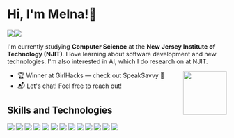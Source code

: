 <h1>Hi, I'm Melna!👋
</h1>

<a href="https://www.linkedin.com/in/melnaabraham/" target="_blank"><img src="https://img.shields.io/badge/LinkedIn-0A66C2?style=flat-square&logo=linkedin&logoColor=white" /></a><a href="https://devpost.com/msa229" target="_blank"><img src="https://img.shields.io/badge/Devpost-003E54?style=flat-square&logo=devpost&logoColor=white" /></a>


I'm currently studying **Computer Science** at the **New Jersey Institute of Technology (NJIT)**. I love learning about software development and new technologies. I'm also interested in AI, which I do research on at NJIT. 


<img src="https://media.tenor.com/6OQG2anfD4AAAAAj/easter-eggs-cute.gif" height="100px" width="100px" align="right">

- 🏆 Winner at GirlHacks — check out SpeakSavvy 👀
- 📬 Let's chat! Feel free to reach out! 


## Skills and Technologies
<p>
  <img src="https://img.shields.io/badge/Python-3776AB?style=flat&logo=python&logoColor=white" />
  <img src="https://img.shields.io/badge/Java-007396?style=flat&logo=java&logoColor=white" />
  <img src="https://img.shields.io/badge/C++-00599C?style=flat&logo=c%2B%2B&logoColor=white" />
  <img src="https://img.shields.io/badge/JavaScript-F7DF1E?style=flat&logo=javascript&logoColor=black" />
  <img src="https://img.shields.io/badge/HTML5-E34F26?style=flat&logo=html5&logoColor=white" />
  <img src="https://img.shields.io/badge/CSS3-1572B6?style=flat&logo=css3&logoColor=white" />
  <img src="https://img.shields.io/badge/React-61DAFB?style=flat&logo=react&logoColor=black" />
  <img src="https://img.shields.io/badge/Node.js-339933?style=flat&logo=nodedotjs&logoColor=white" />
  <img src="https://img.shields.io/badge/-Express.js-000000?style=flat&logo=express&logoColor=white")/>
  <img src="https://img.shields.io/badge/TensorFlow-FF6F00?style=flat&logo=tensorflow&logoColor=white" />
  <img src="https://img.shields.io/badge/Keras-D00000?style=flat&logo=keras&logoColor=white" />
  <img src="https://img.shields.io/badge/SQL-4479A1?style=flat&logo=mysql&logoColor=white" />
  <img src="https://img.shields.io/badge/Git-F05032?style=flat&logo=git&logoColor=white" />

</p>

